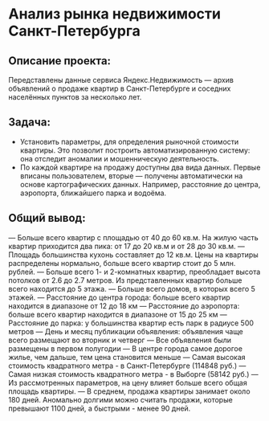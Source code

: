 # Анализ рынка недвижимости Санкт-Петербурга
 
## Описание проекта:

 Передставлены данные сервиса Яндекс.Недвижимость — архив объявлений о продаже квартир в Санкт-Петербурге и соседних населённых пунктов за несколько лет. 

## Задача:
 
 - Установить параметры, для определения рыночной стоимости квартиры. 
   Это позволит построить автоматизированную систему: она отследит аномалии и мошенническую деятельность.
 - По каждой квартире на продажу доступны два вида данных. Первые вписаны пользователем, вторые — получены автоматически на основе картографических данных. 
   Например, расстояние до центра, аэропорта, ближайшего парка и водоёма.


## Общий вывод:

— Больше всего квартир с площадью от 40 до 60 кв.м. На жилую часть квартир приходится два пика: от 17 до 20 кв.м и от 28 до 30 кв.м. 
— Площадь большинства кухонь составляет до 12 кв.м. Цены на квартиры распределены нормально, больше всего квартир стоит до 5 млн. рублей. 
— Больше всего 1- и 2-комнатных квартир, преобладает высота потолков от 2.6 до 2.7 метров. Из представленных квартир больше всего находится до 5 этажа. 
— Больше всего домов, в которых всего 5 этажей.
— Расстояние до центра города: больше всего квартир находится в диапазоне от 12 до 18 км
— Расстояние до аэропорта: больше всего квартир находится в диапазоне от 15 до 25 км
— Расстояние до парка: у большинства квартир есть парк в радиусе 500 метров
— День и месяц публикации объявления: объявления чаще всего размещают во вторник и четверг
— Все объявления были размещены в первом полугодии
— В центре города самое дорогое жилье, чем дальше, тем цена становится меньше
— Самая высокая стоимость квадратного метра - в Санкт-Петербурге (114848 руб.)
— Самая низкая стоимость квадратного метра - в Выборге (58142 руб.)
— Из рассмотренных параметров, на цену влияет больше всего общая площадь квартиры.
— В среднем, продажа квартиры занимает около 180 дней. Аномально долгими можно считать продажи, которые превышают 1100 дней, а быстрыми - менее 90 дней.
